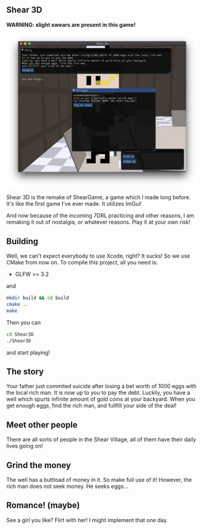 ## Shear 3D

__WARNING: slight swears are present in this game!__

![Partially eaten lavish meal!](./partially.eaten.lavish.meal.png)

Shear 3D is  the remake of ShearGame, a game which I made long before. It's like the first game I've ever made. It utilizes ImGui!

And now because of the incoming 7DRL practicing and other reasons, I am remaking it out of nostalgia, or whatever reasons. Play it at your own risk!

## Building 

Well, we can't expect everybody to use Xcode, right? It sucks! So we use CMake from now on. To compile this project, all you need is:

- GLFW >= 3.2

and

```sh
mkdir build && cd build
cmake ..
make
```

Then you can

```sh
cd Shear3D
./Shear3D
```

and start playing!

## The story

Your father just commited suicide after losing a bet worth of 1000 eggs with the local rich man. It is now up to you to pay the debt. Luckily, you have a well which spurts infinite amount of gold coins at your backyard. When you get enough eggs, find the rich man, and fullfill your side of the deal!



## Meet other people

There are all sorts of people in the Shear Village, all of  them have their daily lives going on!

## Grind the money

The well has a buttload of money in it. So make full use of it! However, the rich man does not seek money. He seeks eggs...

## Romance! (maybe)

See a girl you like? Flirt with her! I might implement that one day.

